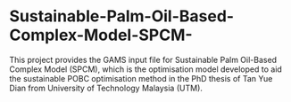 # Sustainable-Palm-Oil-Based-Complex-Model-SPCM-
This project provides the GAMS input file for Sustainable Palm Oil-Based Complex Model (SPCM), which is the optimisation model developed to aid the sustainable POBC optimisation method in the PhD thesis of Tan Yue Dian from University of Technology Malaysia (UTM).
